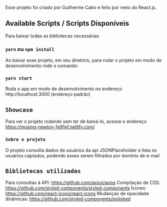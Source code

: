Esse projeto foi criado por Guilherme Cabo e feito por meio do React.js.

## Available Scripts / Scripts Disponíveis

Para baixar todas as bibliotecas necessárias

### `yarn` ou `npm install`

Ao baixar esse projeto, em seu diretório, para rodar o projeto em modo de desenvolvimento rode o comando:

### `yarn start`

Roda o app em modo de desenvolvimento no endereço http://localhost:3000 (endereço padrão)


## `Showcase`

Para ver o projeto rodando sem ter de baixá-lo, acesse o endereço https://musing-newton-1e91ef.netlify.com/


### `Sobre o projeto`

O projeto consulta dados de usuários da api JSONPlaceholder e lista os usuários captados,
podendo esses serem filtrados por domínio de e-mail

##  `Bibliotecas utilizadas`

Para consultas à API: https://github.com/axios/axios
Compilação de CSS: https://github.com/styled-components/styled-components
Ícones: https://github.com/react-icons/react-icons
Mudanças de opacidade dinâmicas: https://github.com/styled-components/polished